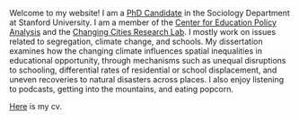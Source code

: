 Welcome to my website! I am a [PhD Candidate](https://sociology.stanford.edu/people/tyler-mcdaniel) in the Sociology Department at Stanford University. I am a member of the [Center for Education Policy Analysis](https://cepa.stanford.edu/people/tyler-mcdaniel) and the [Changing Cities Research Lab](https://ccrl.stanford.edu/team). I mostly work on issues related to segregation, climate change, and schools. My dissertation examines how the changing climate influences spatial inequalities in educational opportunity, through mechanisms such as unequal disruptions to schooling, differential rates of residential or school displacement, and uneven recoveries to natural disasters across places. I also enjoy listening to podcasts, getting into the mountains, and eating popcorn. 

[Here](https://drive.google.com/file/d/1BcfyjGhcySCdUCAMosDLu449whiZD4O0/view?usp=sharing) is my cv. 



